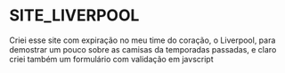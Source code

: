 # SITE_LIVERPOOL
Criei esse site com expiração no meu time do coração, o Liverpool, para demostrar um pouco sobre as camisas da temporadas passadas, e claro criei também um formulário com validação em javscript
